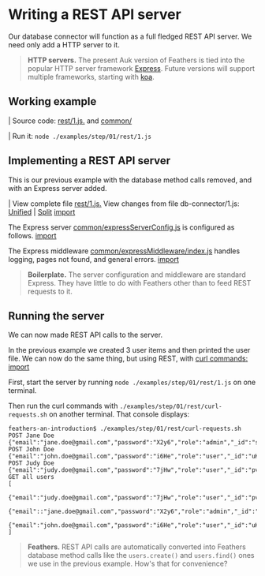 # Writing a REST API server

Our database connector will function as a full fledged REST API server.
We need only add a HTTP server to it.

>**HTTP servers.** The present Auk version of Feathers is tied into
the popular HTTP server framework [Express](http://expressjs.com/).
Future versions will support multiple frameworks, starting with
[koa](https://github.com/koajs/koa).


## Working example

| Source code: [rest/1.js.](https://github.com/eddyystop/feathers-an-introduction/blob/master/examples/step/01/rest/1.js)
and
[common/](https://github.com/eddyystop/feathers-an-introduction/blob/master/examples/step/01/common)

| Run it: `node ./examples/step/01/rest/1.js`

## Implementing a REST API server

This is our previous example with the database method calls removed,
and with an Express server added.

| View complete file [rest/1.js.](https://github.com/eddyystop/feathers-an-introduction/blob/master/examples/step/01/rest/1.js)
View changes from file db-connector/1.js:
[Unified](http://htmlpreview.github.io/?https://github.com/eddyystop/feathers-an-introduction/blob/master/examples/step/_diff/01-rest-1-line.html)
|
[Split](http://htmlpreview.github.io/?https://github.com/eddyystop/feathers-an-introduction/blob/master/examples/step/_diff/01-rest-1-side.html)
[import](../../examples/step/01/rest/1.js)

The Express server [common/expressServerConfig.js](https://github.com/eddyystop/feathers-an-introduction/blob/master/examples/step/01/common/expressServerConfig.js)
is configured as follows.
[import](../../examples/step/01/common/expressServerConfig.js)

The Express middleware [common/expressMiddleware/index.js](https://github.com/eddyystop/feathers-an-introduction/blob/master/examples/step/01/common/expressMiddleware/index.js)
handles logging, pages not found, and general errors.
[import](../../examples/step/01/common/expressMiddleware/index.js)

> **Boilerplate.** The server configuration and middleware are standard Express.
They have little to do with Feathers other than to feed REST requests to it.

## Running the server

We can now made REST API calls to the server.

In the previous example we created 3 user items and then printed the user file.
We can now do the same thing, but using REST, with
[curl commands:](https://github.com/eddyystop/feathers-an-introduction/blob/master/examples/step/01/rest/curl-requests.sh)
[import](../../examples/step/01/rest/curl-requests.sh)

First, start the server by running `node ./examples/step/01/rest/1.js` on one terminal.

Then run the curl commands with `./examples/step/01/rest/curl-requests.sh`
on another terminal.
That console displays:

```text
feathers-an-introduction$ ./examples/step/01/rest/curl-requests.sh
POST Jane Doe
{"email":"jane.doe@gmail.com","password":"X2y6","role":"admin","_id":"sbkXV7LVkMhx1NyY"}
POST John Doe
{"email":"john.doe@gmail.com","password":"i6He","role":"user","_id":"uKhqOp4R4hABw9oO"}
POST Judy Doe
{"email":"judy.doe@gmail.com","password":"7jHw","role":"user","_id":"pvcmh9X2i9VZgqWJ"}
GET all users
[
 {"email":"judy.doe@gmail.com","password":"7jHw","role":"user","_id":"pvcmh9X2i9VZgqWJ"},
 {"email"::"jane.doe@gmail.com","password":"X2y6","role":"admin","_id":"sbkXV7LVkMhx1NyY"},
 {"email":"john.doe@gmail.com","password":"i6He","role":"user","_id":"uKhqOp4R4hABw9oO"}
]
```

> **Feathers.** REST API calls are automatically converted into Feathers database method calls
like the `users.create()` and `users.find()` ones we use in the previous example.
How's that for convenience?
